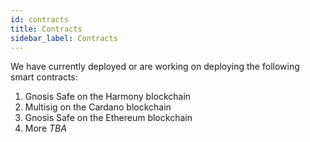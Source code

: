 ```yaml
---
id: contracts
title: Contracts
sidebar_label: Contracts
---
```


We have currently deployed or are working on deploying the following smart contracts:

1. Gnosis Safe on the Harmony blockchain
1. Multisig on the Cardano blockchain
1. Gnosis Safe on the Ethereum blockchain
1. More *TBA*
